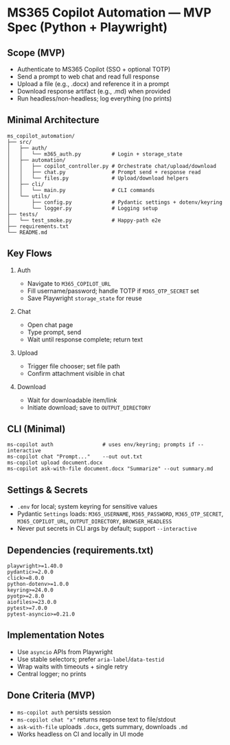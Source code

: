 # MS365 Copilot Automation — MVP Spec (Python + Playwright)

## Scope (MVP)
- Authenticate to MS365 Copilot (SSO + optional TOTP)
- Send a prompt to web chat and read full response
- Upload a file (e.g., .docx) and reference it in a prompt
- Download response artifact (e.g., .md) when provided
- Run headless/non-headless; log everything (no prints)

## Minimal Architecture
```
ms_copilot_automation/
├── src/
│   ├── auth/
│   │   └── m365_auth.py          # Login + storage_state
│   ├── automation/
│   │   ├── copilot_controller.py # Orchestrate chat/upload/download
│   │   ├── chat.py               # Prompt send + response read
│   │   └── files.py              # Upload/download helpers
│   ├── cli/
│   │   └── main.py               # CLI commands
│   └── utils/
│       ├── config.py             # Pydantic settings + dotenv/keyring
│       └── logger.py             # Logging setup
├── tests/
│   └── test_smoke.py             # Happy-path e2e
├── requirements.txt
└── README.md
```

## Key Flows
1) Auth
   - Navigate to `M365_COPILOT_URL`
   - Fill username/password; handle TOTP if `M365_OTP_SECRET` set
   - Save Playwright `storage_state` for reuse

2) Chat
   - Open chat page
   - Type prompt, send
   - Wait until response complete; return text

3) Upload
   - Trigger file chooser; set file path
   - Confirm attachment visible in chat

4) Download
   - Wait for downloadable item/link
   - Initiate download; save to `OUTPUT_DIRECTORY`

## CLI (Minimal)
```
ms-copilot auth                # uses env/keyring; prompts if --interactive
ms-copilot chat "Prompt..."    --out out.txt
ms-copilot upload document.docx
ms-copilot ask-with-file document.docx "Summarize" --out summary.md
```

## Settings & Secrets
- `.env` for local; system keyring for sensitive values
- Pydantic `Settings` loads: `M365_USERNAME`, `M365_PASSWORD`, `M365_OTP_SECRET`, `M365_COPILOT_URL`, `OUTPUT_DIRECTORY`, `BROWSER_HEADLESS`
- Never put secrets in CLI args by default; support `--interactive`

## Dependencies (requirements.txt)
```
playwright>=1.40.0
pydantic>=2.0.0
click>=8.0.0
python-dotenv>=1.0.0
keyring>=24.0.0
pyotp>=2.8.0
aiofiles>=23.0.0
pytest>=7.0.0
pytest-asyncio>=0.21.0
```

## Implementation Notes
- Use `asyncio` APIs from Playwright
- Use stable selectors; prefer `aria-label`/`data-testid`
- Wrap waits with timeouts + single retry
- Central logger; no prints

## Done Criteria (MVP)
- `ms-copilot auth` persists session
- `ms-copilot chat "x"` returns response text to file/stdout
- `ask-with-file` uploads `.docx`, gets summary, downloads `.md`
- Works headless on CI and locally in UI mode

